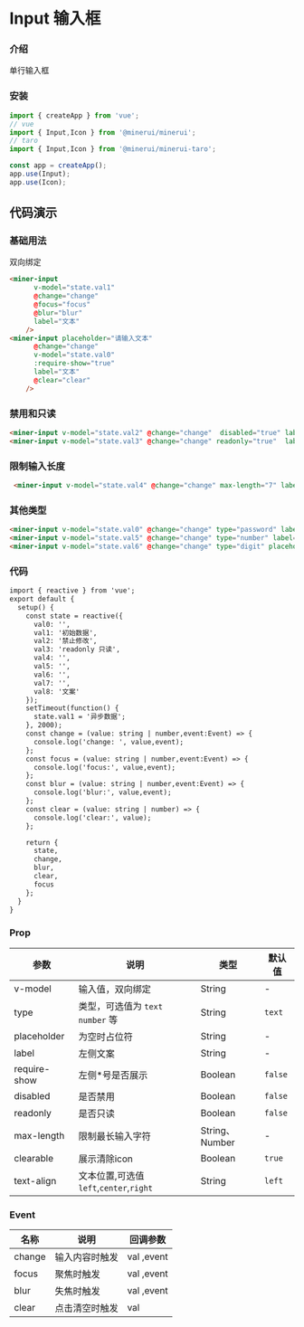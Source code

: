 # Input 输入框

### 介绍

单行输入框

### 安装

``` javascript
import { createApp } from 'vue';
// vue
import { Input,Icon } from '@minerui/minerui';
// taro
import { Input,Icon } from '@minerui/minerui-taro';

const app = createApp();
app.use(Input);
app.use(Icon);

```
## 代码演示

### 基础用法

双向绑定

```html
<miner-input
      v-model="state.val1"
      @change="change"
      @focus="focus"
      @blur="blur"
      label="文本"
    />
<miner-input placeholder="请输入文本"
      @change="change"
      v-model="state.val0"
      :require-show="true"
      label="文本"
      @clear="clear"
    />
```

### 禁用和只读


```html
<miner-input v-model="state.val2" @change="change"  disabled="true" label="标题："/>
<miner-input v-model="state.val3" @change="change" readonly="true"  label="标题："/>
```

### 限制输入长度

```html
 <miner-input v-model="state.val4" @change="change" max-length="7" label="限制7" />
```
### 其他类型

```html
<miner-input v-model="state.val0" @change="change" type="password" label="密码"/>
<miner-input v-model="state.val5" @change="change" type="number" label="整数" />
<miner-input v-model="state.val6" @change="change" type="digit" placeholder="支持小数点的输入" label="数字"/>
```

### 代码
```html
import { reactive } from 'vue';
export default {
  setup() {
    const state = reactive({
      val0: '',
      val1: '初始数据',
      val2: '禁止修改',
      val3: 'readonly 只读',
      val4: '',
      val5: '',
      val6: '',
      val7: '',
      val8: '文案'
    });
    setTimeout(function() {
      state.val1 = '异步数据';
    }, 2000);
    const change = (value: string | number,event:Event) => {
      console.log('change: ', value,event);
    };
    const focus = (value: string | number,event:Event) => {
      console.log('focus:', value,event);
    };
    const blur = (value: string | number,event:Event) => {
      console.log('blur:', value,event);
    };
    const clear = (value: string | number) => {
      console.log('clear:', value);
    };

    return {
      state,
      change,
      blur,
      clear,
      focus
    };
  }
}
```
### Prop

| 参数         | 说明                                   | 类型           | 默认值  |
|--------------|----------------------------------------|----------------|---------|
| v-model      | 输入值，双向绑定                       | String         | -       |
| type         | 类型，可选值为 `text` `number`  等     | String         | `text`  |
| placeholder  | 为空时占位符                           | String         | -       |
| label        | 左侧文案                               | String         | -       |
| require-show | 左侧*号是否展示                        | Boolean        | `false` |
| disabled     | 是否禁用                               | Boolean        | `false` |
| readonly     | 是否只读                               | Boolean        | `false` |
| max-length   | 限制最长输入字符                       | String、Number | -       |
| clearable    | 展示清除icon                           | Boolean        | `true`  |
| text-align   | 文本位置,可选值`left`,`center`,`right` | String         | `left`  |

### Event

| 名称   | 说明           | 回调参数    |
|--------|----------------|-------------|
| change | 输入内容时触发 | val ,event  |
| focus  | 聚焦时触发     | val  ,event |
| blur   | 失焦时触发     | val ,event  |
| clear  | 点击清空时触发 | val         |








